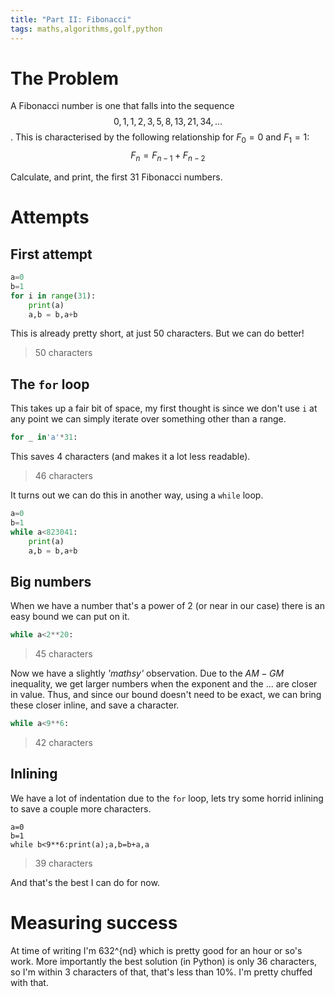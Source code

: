 ```yaml
---
title: "Part II: Fibonacci"
tags: maths,algorithms,golf,python
---
```


# The Problem

A Fibonacci number is one that falls into the sequence
$$0, 1, 1, 2, 3, 5, 8, 13, 21, 34, \ldots$$.
This is characterised by the following relationship for $F_0 = 0$ and $F_1 = 1$:
$$F_n = F_{n-1} + F_{n-2}$$

Calculate, and print, the first 31 Fibonacci numbers.

# Attempts
## First attempt
```python
a=0
b=1
for i in range(31):
    print(a)
    a,b = b,a+b
```

This is already pretty short, at just 50 characters. But we can do better!

> 50 characters

## The `for` loop
This takes up a fair bit of space, my first thought is since we don't use `i` at any
point we can simply iterate over something other than a range.
```python
for _ in'a'*31:
```
This saves 4 characters (and makes it a lot less readable).

> 46 characters

It turns out we can do this in another way, using a `while` loop.
```python
a=0
b=1
while a<823041:
    print(a)
    a,b = b,a+b
```

## Big numbers
When we have a number that's a power of 2 (or near in our case) there is an easy bound
we can put on it.

```python
while a<2**20:
```

> 45 characters

Now we have a slightly _'mathsy'_ observation. Due to the $AM-GM$ inequality, we get
larger numbers when the exponent and the ... are closer in value.
Thus, and since our bound doesn't need to be exact, we can bring these closer inline,
and save a character.

```python
while a<9**6:
```
> 42 characters

## Inlining
We have a lot of indentation due to the `for` loop, lets try some horrid inlining to
save a couple more characters.

```
a=0
b=1
while b<9**6:print(a);a,b=b+a,a
```

> 39 characters

And that's the best I can do for now.

# Measuring success

At time of writing I'm 632^{nd} which is pretty good for an hour or so's work.
More importantly the best solution (in Python) is only 36 characters, so I'm within 3
characters of that, that's less than 10%. I'm pretty chuffed with that.
